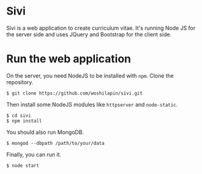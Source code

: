 Sivi
=====

Sivi is a web application to create curriculum vitae.  It's running Node JS for
the server side and uses JQuery and Bootstrap for the client side.

# Run the web application

On the server, you need NodeJS to be installed with `npm`.  Clone the
repository.

	$ git clone https://github.com/woshilapin/sivi.git

Then install some NodeJS modules like `httpserver` and `node-static`.

    $ cd sivi
    $ npm install

You should also run MongoDB.

    $ mongod --dbpath /path/to/your/data

Finally, you can run it.

    $ node start

